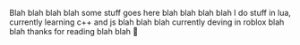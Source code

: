 Blah blah blah blah some stuff goes here blah blah blah blah I do stuff in lua, currently learning c++ and js blah blah blah currently deving in roblox blah blah thanks for reading blah blah 👋
<!---
KimenWasTaken/KimenWasTaken is a ✨ special ✨ repository because its `README.md` (this file) appears on your GitHub profile.
You can click the Preview link to take a look at your changes.
- 👋 Hi, I’m @KimenWasTaken
- 👀 I’m interested in Learning Computer Science, python, lua, c and c++
- 🌱 I’m currently learning Computer Science
- 💞️ I’m looking to collaborate on Nothing for now
- 📫 How to reach me ...

--->
